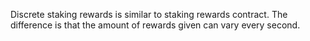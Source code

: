 Discrete staking rewards is similar to staking rewards contract. The difference is that the amount of rewards given can vary every second.
